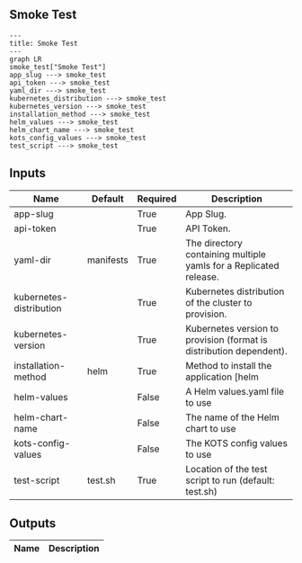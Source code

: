 ## Smoke Test

```mermaid
---
title: Smoke Test
---
graph LR
smoke_test["Smoke Test"]
app_slug ---> smoke_test
api_token ---> smoke_test
yaml_dir ---> smoke_test
kubernetes_distribution ---> smoke_test
kubernetes_version ---> smoke_test
installation_method ---> smoke_test
helm_values ---> smoke_test
helm_chart_name ---> smoke_test
kots_config_values ---> smoke_test
test_script ---> smoke_test
```
## Inputs
| Name | Default | Required | Description |
| --- | --- | --- | --- |
| app-slug |  | True | App Slug. |
| api-token |  | True | API Token. |
| yaml-dir | manifests | True | The directory containing multiple yamls for a Replicated release. |
| kubernetes-distribution |  | True | Kubernetes distribution of the cluster to provision. |
| kubernetes-version |  | True | Kubernetes version to provision (format is distribution dependent). |
| installation-method | helm | True | Method to install the application [helm|kots] (default: helm) |
| helm-values |  | False | A Helm values.yaml file to use |
| helm-chart-name |  | False | The name of the Helm chart to use |
| kots-config-values |  | False | The KOTS config values to use |
| test-script | test.sh | True | Location of the test script to run (default: test.sh) |

## Outputs
| Name | Description |
| --- | --- |

